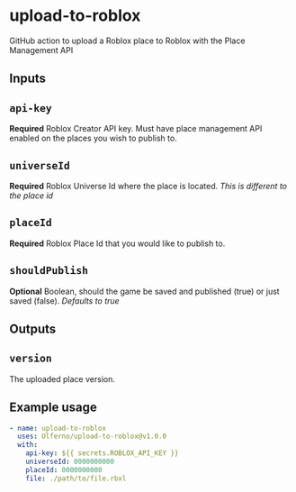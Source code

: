 # upload-to-roblox
GitHub action to upload a Roblox place to Roblox with the Place Management API

## Inputs

## `api-key`

**Required** Roblox Creator API key. Must have place management API enabled on the places you wish to publish to.

## `universeId`

**Required** Roblox Universe Id where the place is located. *This is different to the place id*

## `placeId`

**Required** Roblox Place Id that you would like to publish to.

## `shouldPublish`

**Optional** Boolean, should the game be saved and published (true) or just saved (false). *Defaults to true*
## 

## Outputs

## `version`

The uploaded place version.

## Example usage

```yaml
- name: upload-to-roblox
  uses: Ulferno/upload-to-roblox@v1.0.0
  with:
    api-key: ${{ secrets.ROBLOX_API_KEY }}
    universeId: 0000000000
    placeId: 0000000000
    file: ./path/to/file.rbxl		
```